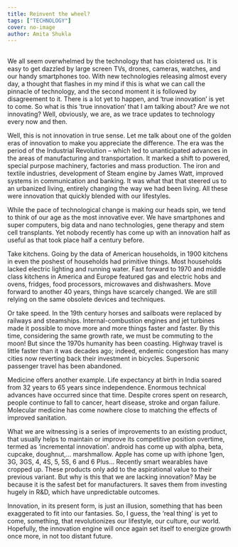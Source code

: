 ```yaml
---
title: Reinvent the wheel?
tags: ["TECHNOLOGY"]
cover: no-image
author: Amita Shukla
---
```



## 

We all seem overwhelmed by the technology that has cloistered us. It is easy to get dazzled by large screen TVs, drones, cameras, watches, and our handy smartphones too. With new technologies releasing almost every day, a thought that flashes in my mind if this is what we can call the pinnacle of technology, and the second moment it is followed by disagreement to it. There is a lot yet to happen, and ‘true innovation’ is yet to come. So what is this ‘true innovation’ that I am talking about? Are we not innovating? Well, obviously, we are, as we trace updates to technology every now and then. 
 
Well, this is not innovation in true sense. Let me talk about one of the golden eras of innovation to make you appreciate the difference. The era was the period of the Industrial Revolution – which led to unanticipated advances in the areas of manufacturing and transportation. It marked a shift to powered, special purpose machinery, factories and mass production. The iron and textile industries, development of Steam engine by James Watt, improved systems in communication and banking. It was what that that steered us to an urbanized living, entirely changing the way we had been living. All these were innovation that quickly blended with our lifestyles. 
 
While the pace of technological change is making our heads spin, we tend to think of our age as the most innovative ever. We have smartphones and super computers, big data and nano technologies, gene therapy and stem cell transplants. Yet nobody recently has come up with an innovation half as useful as that took place half a century before. 
 
Take kitchens. Going by the data of American households, in 1900 kitchens in even the poshest of households had primitive things. Most households lacked electric lighting and running water. Fast forward to 1970 and middle class kitchens in America and Europe featured gas and electric hobs and ovens, fridges, food processors, microwaves and dishwashers. Move forward to another 40 years, things have scarcely changed. We are still relying on the same obsolete devices and techniques. 
 
Or take speed. In the 19th century horses and sailboats were replaced by railways and steamships. Internal-combustion engines and jet turbines made it possible to move more and more things faster and faster. By this time, considering the same growth rate, we must be commuting to the moon! But since the 1970s humanity has been coasting. Highway travel is little faster than it was decades ago; indeed, endemic congestion has many cities now reverting back their investment in bicycles. Supersonic passenger travel has been abandoned. 
 
Medicine offers another example. Life expectancy at birth in India soared from 32 years to 65 years since independence. Enormous technical advances have occurred since that time. Despite crores spent on research, people continue to fall to cancer, heart disease, stroke and organ failure. Molecular medicine has come nowhere close to matching the effects of improved sanitation. 
 
What we are witnessing is a series of improvements to an existing product, that usually helps to maintain or improve its competitive position overtime, termed as ‘incremental innovation’. android has come up with alpha, beta, cupcake, doughnut,… marshmallow. Apple has come up with iphone 1gen, 3G, 3GS, 4, 4S, 5, 5S, 6 and 6 Plus... Recently smart wearables have cropped up. These products only add to the aspirational value to their previous variant. But why is this that we are lacking innovation? May be because it is the safest bet for manufacturers. It saves them from investing hugely in R&D, which have unpredictable outcomes. 
 
Innovation, in its present form, is just an illusion, something that has been exaggerated to fit into our fantasies. So, I guess, the ‘real thing’ is yet to come, something, that revolutionizes our lifestyle, our culture, our world. Hopefully, the innovation engine will once again set itself to energize growth once more, in not too distant future.

